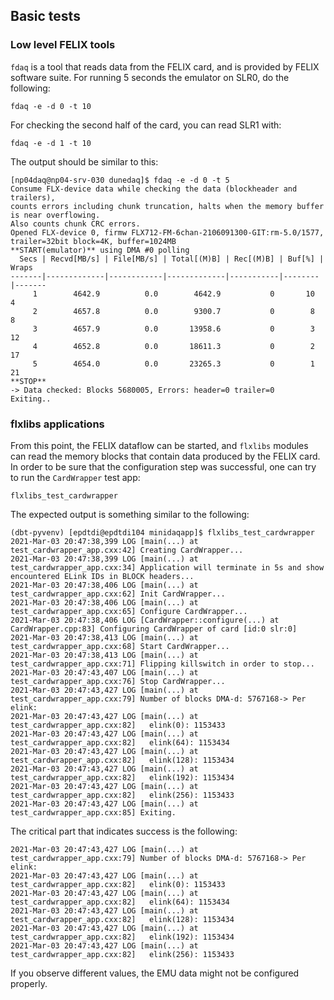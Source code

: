 ## Basic tests

### Low level FELIX tools
`fdaq` is a tool that reads data from the FELIX card, and is provided by FELIX software suite. For running 5 seconds the emulator on SLR0, do the following:

```
fdaq -e -d 0 -t 10
```
For checking the second half of the card, you can read SLR1 with:

```
fdaq -e -d 1 -t 10
```

The output should be similar to this:
```
[np04daq@np04-srv-030 dunedaq]$ fdaq -e -d 0 -t 5
Consume FLX-device data while checking the data (blockheader and trailers),
counts errors including chunk truncation, halts when the memory buffer is near overflowing.
Also counts chunk CRC errors.
Opened FLX-device 0, firmw FLX712-FM-6chan-2106091300-GIT:rm-5.0/1577, trailer=32bit block=4K, buffer=1024MB
**START(emulator)** using DMA #0 polling
  Secs | Recvd[MB/s] | File[MB/s] | Total[(M)B] | Rec[(M)B] | Buf[%] | Wraps
-------|-------------|------------|-------------|-----------|--------|-------
     1        4642.9          0.0        4642.9           0       10       4
     2        4657.8          0.0        9300.7           0        8       8
     3        4657.9          0.0       13958.6           0        3      12
     4        4652.8          0.0       18611.3           0        2      17
     5        4654.0          0.0       23265.3           0        1      21
**STOP**
-> Data checked: Blocks 5680005, Errors: header=0 trailer=0
Exiting..
```

### flxlibs applications
From this point, the FELIX dataflow can be started, and `flxlibs` modules can read the memory blocks that contain data produced by the FELIX card. In order to be sure that the configuration step was successful, one can try to run the `CardWrapper` test app:

```
flxlibs_test_cardwrapper
```
The expected output is something similar to the following:

```
(dbt-pyvenv) [epdtdi@epdtdi104 minidaqapp]$ flxlibs_test_cardwrapper 
2021-Mar-03 20:47:38,399 LOG [main(...) at test_cardwrapper_app.cxx:42] Creating CardWrapper...
2021-Mar-03 20:47:38,399 LOG [main(...) at test_cardwrapper_app.cxx:34] Application will terminate in 5s and show encountered ELink IDs in BLOCK headers...
2021-Mar-03 20:47:38,406 LOG [main(...) at test_cardwrapper_app.cxx:62] Init CardWrapper...
2021-Mar-03 20:47:38,406 LOG [main(...) at test_cardwrapper_app.cxx:65] Configure CardWrapper...
2021-Mar-03 20:47:38,406 LOG [CardWrapper::configure(...) at CardWrapper.cpp:83] Configuring CardWrapper of card [id:0 slr:0]
2021-Mar-03 20:47:38,413 LOG [main(...) at test_cardwrapper_app.cxx:68] Start CardWrapper...
2021-Mar-03 20:47:38,413 LOG [main(...) at test_cardwrapper_app.cxx:71] Flipping killswitch in order to stop...
2021-Mar-03 20:47:43,407 LOG [main(...) at test_cardwrapper_app.cxx:76] Stop CardWrapper...
2021-Mar-03 20:47:43,427 LOG [main(...) at test_cardwrapper_app.cxx:79] Number of blocks DMA-d: 5767168-> Per elink: 
2021-Mar-03 20:47:43,427 LOG [main(...) at test_cardwrapper_app.cxx:82]   elink(0): 1153433
2021-Mar-03 20:47:43,427 LOG [main(...) at test_cardwrapper_app.cxx:82]   elink(64): 1153434
2021-Mar-03 20:47:43,427 LOG [main(...) at test_cardwrapper_app.cxx:82]   elink(128): 1153434
2021-Mar-03 20:47:43,427 LOG [main(...) at test_cardwrapper_app.cxx:82]   elink(192): 1153434
2021-Mar-03 20:47:43,427 LOG [main(...) at test_cardwrapper_app.cxx:82]   elink(256): 1153433
2021-Mar-03 20:47:43,427 LOG [main(...) at test_cardwrapper_app.cxx:85] Exiting.
```

The critical part that indicates success is the following:
```
2021-Mar-03 20:47:43,427 LOG [main(...) at test_cardwrapper_app.cxx:79] Number of blocks DMA-d: 5767168-> Per elink: 
2021-Mar-03 20:47:43,427 LOG [main(...) at test_cardwrapper_app.cxx:82]   elink(0): 1153433
2021-Mar-03 20:47:43,427 LOG [main(...) at test_cardwrapper_app.cxx:82]   elink(64): 1153434
2021-Mar-03 20:47:43,427 LOG [main(...) at test_cardwrapper_app.cxx:82]   elink(128): 1153434
2021-Mar-03 20:47:43,427 LOG [main(...) at test_cardwrapper_app.cxx:82]   elink(192): 1153434
2021-Mar-03 20:47:43,427 LOG [main(...) at test_cardwrapper_app.cxx:82]   elink(256): 1153433
```

If you observe different values, the EMU data might not be configured properly.
